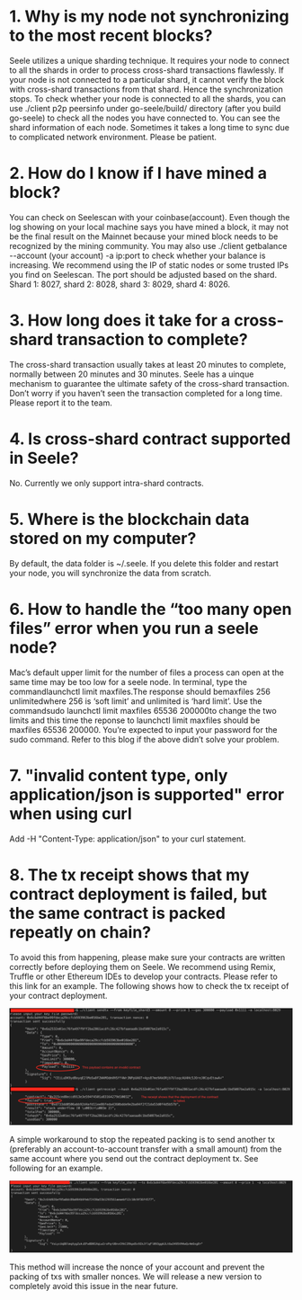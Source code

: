 # 1. Why is my node not synchronizing to the most recent blocks?
Seele utilizes a unique sharding technique. It requires your node to connect to all the shards in order to process cross-shard transactions flawlessly. If your node is not connected to a particular shard, it cannot verify the block with cross-shard transactions from that shard. Hence the synchronization stops. To check whether your node is connected to all the shards, you can use
./client p2p peersinfo
under go-seele/build/ directory (after you build go-seele) to check all the nodes you have connected to. You can see the shard information of each node.
Sometimes it takes a long time to sync due to complicated network environment. Please be patient.
# 2. How do I know if I have mined a block?
You can check on Seelescan with your coinbase(account). Even though the log showing on your local machine says you have mined a block, it may not be the final result on the Mainnet because your mined block needs to be recognized by the mining community. You may also use
./client getbalance --account (your account) -a ip:port
to check whether your balance is increasing. We recommend using the IP of static nodes or some trusted IPs you find on Seelescan. The port should be adjusted based on the shard. Shard 1: 8027, shard 2: 8028, shard 3: 8029, shard 4: 8026.
# 3. How long does it take for a cross-shard transaction to complete?
The cross-shard transaction usually takes at least 20 minutes to complete, normally between 20 minutes and 30 minutes. Seele has a uinque mechanism to guarantee the ultimate safety of the cross-shard transaction. Don’t worry if you haven’t seen the transaction completed for a long time. Please report it to the team.
# 4. Is cross-shard contract supported in Seele?
No. Currently we only support intra-shard contracts.
# 5. Where is the blockchain data stored on my computer?
By default, the data folder is ~/.seele. If you delete this folder and restart your node, you will synchronize the data from scratch.
# 6. How to handle the “too many open files” error when you run a seele node?
Mac’s default upper limit for the number of files a process can open at the same time may be too low for a seele node.
In terminal, type the commandlaunchctl limit maxfiles.The response should bemaxfiles 256 unlimitedwhere 256 is ‘soft limit’ and unlimited is ‘hard limit’.
Use the commandsudo launchctl limit maxfiles 65536 200000to change the two limits and this time the reponse to launchctl limit maxfiles should be maxfiles 65536 200000. You’re expected to input your password for the sudo command. Refer to this blog if the above didn’t solve your problem.
# 7. "invalid content type, only application/json is supported" error when using curl
Add -H "Content-Type: application/json"  to your curl statement.

# 8. The tx receipt shows that my contract deployment is failed,  but the same contract is packed repeatly on chain?
To avoid this from happening, please make sure your contracts are written correctly before deploying them on Seele. We recommend using Remix, Truffle or other Ethereum IDEs to develop your contracts. Please refer to this link for an example. 
The following shows how to check the tx receipt of your contract deployment.

![alt](./imgs/qa8a.png)

A simple workaround to stop the repeated packing is to send another tx (preferably an account-to-account transfer with a small amount) from the same account where you send out the contract deployment tx. See following for an example.

![alt](./imgs/qa8b.png)

This method will increase the nonce of your account and prevent the packing of txs with smaller nonces. We will release a new version to completely avoid this issue in the near future.
